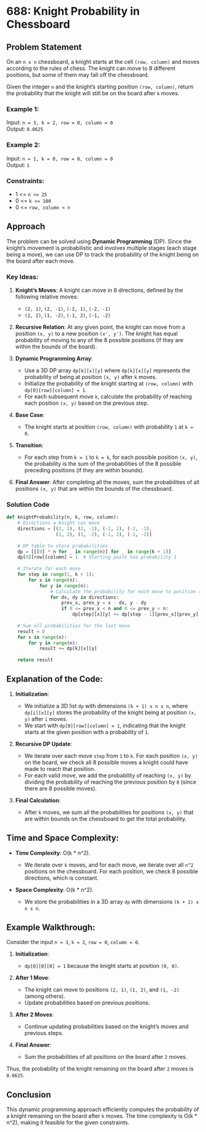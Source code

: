 
# 688: Knight Probability in Chessboard

## Problem Statement

On an `n x n` chessboard, a knight starts at the cell `(row, column)` and moves according to the rules of chess. The knight can move to 8 different positions, but some of them may fall off the chessboard. 

Given the integer `n` and the knight’s starting position `(row, column)`, return the probability that the knight will still be on the board after `k` moves.

### Example 1:
Input: `n = 3, k = 2, row = 0, column = 0`  
Output: `0.0625`

### Example 2:
Input: `n = 1, k = 0, row = 0, column = 0`  
Output: `1`

### Constraints:
- 1 <= `n <= 25`
- 0 <= `k <= 100`
- 0 <= `row, column < n`

## Approach

The problem can be solved using **Dynamic Programming** (DP). Since the knight’s movement is probabilistic and involves multiple stages (each stage being a move), we can use DP to track the probability of the knight being on the board after each move.

### Key Ideas:

1. **Knight’s Moves**: A knight can move in 8 directions, defined by the following relative moves:
   - `(2, 1)`, `(2, -1)`, `(-2, 1)`, `(-2, -1)`
   - `(1, 2)`, `(1, -2)`, `(-1, 2)`, `(-1, -2)`

2. **Recursive Relation**: At any given point, the knight can move from a position `(x, y)` to a new position `(x', y')`. The knight has equal probability of moving to any of the 8 possible positions (if they are within the bounds of the board).

3. **Dynamic Programming Array**: 
   - Use a 3D DP array `dp[k][x][y]` where `dp[k][x][y]` represents the probability of being at position `(x, y)` after `k` moves.
   - Initialize the probability of the knight starting at `(row, column)` with `dp[0][row][column] = 1`.
   - For each subsequent move `k`, calculate the probability of reaching each position `(x, y)` based on the previous step.

4. **Base Case**: 
   - The knight starts at position `(row, column)` with probability `1` at `k = 0`.
   
5. **Transition**:
   - For each step from `k = 1` to `k = k`, for each possible position `(x, y)`, the probability is the sum of the probabilities of the 8 possible preceding positions (if they are within bounds).

6. **Final Answer**: After completing all the moves, sum the probabilities of all positions `(x, y)` that are within the bounds of the chessboard.

### Solution Code

```python
def knightProbability(n, k, row, column):
    # Directions a knight can move
    directions = [(2, 1), (2, -1), (-2, 1), (-2, -1), 
                  (1, 2), (1, -2), (-1, 2), (-1, -2)]
    
    # DP table to store probabilities
    dp = [[[0] * n for _ in range(n)] for _ in range(k + 1)]
    dp[0][row][column] = 1  # Starting point has probability 1
    
    # Iterate for each move
    for step in range(1, k + 1):
        for x in range(n):
            for y in range(n):
                # Calculate the probability for each move to position (x, y)
                for dx, dy in directions:
                    prev_x, prev_y = x - dx, y - dy
                    if 0 <= prev_x < n and 0 <= prev_y < n:
                        dp[step][x][y] += dp[step - 1][prev_x][prev_y] / 8
    
    # Sum all probabilities for the last move
    result = 0
    for x in range(n):
        for y in range(n):
            result += dp[k][x][y]
    
    return result
```

## Explanation of the Code:

1. **Initialization**: 
   - We initialize a 3D list `dp` with dimensions `(k + 1) x n x n`, where `dp[i][x][y]` stores the probability of the knight being at position `(x, y)` after `i` moves.
   - We start with `dp[0][row][column] = 1`, indicating that the knight starts at the given position with a probability of `1`.

2. **Recursive DP Update**: 
   - We iterate over each move `step` from `1` to `k`. For each position `(x, y)` on the board, we check all 8 possible moves a knight could have made to reach that position.
   - For each valid move, we add the probability of reaching `(x, y)` by dividing the probability of reaching the previous position by `8` (since there are 8 possible moves).

3. **Final Calculation**:
   - After `k` moves, we sum all the probabilities for positions `(x, y)` that are within bounds on the chessboard to get the total probability.

## Time and Space Complexity:

- **Time Complexity**: O(k * n^2). 
  - We iterate over `k` moves, and for each move, we iterate over all `n^2` positions on the chessboard. For each position, we check 8 possible directions, which is constant.

- **Space Complexity**: O(k * n^2).
  - We store the probabilities in a 3D array `dp` with dimensions `(k + 1) x n x n`.

## Example Walkthrough:

Consider the input `n = 3`, `k = 2`, `row = 0`, `column = 0`.

1. **Initialization**:
   - `dp[0][0][0] = 1` because the knight starts at position `(0, 0)`.

2. **After 1 Move**:
   - The knight can move to positions `(2, 1)`, `(1, 2)`, and `(1, -2)` (among others).
   - Update probabilities based on previous positions.

3. **After 2 Moves**:
   - Continue updating probabilities based on the knight’s moves and previous steps.

4. **Final Answer**:
   - Sum the probabilities of all positions on the board after `2` moves.

Thus, the probability of the knight remaining on the board after `2` moves is `0.0625`.

## Conclusion

This dynamic programming approach efficiently computes the probability of a knight remaining on the board after `k` moves. The time complexity is O(k * n^2), making it feasible for the given constraints.